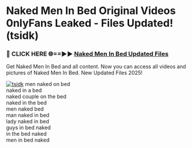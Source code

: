 # Naked Men In Bed Original Videos 0nlyFans Leaked - Files Updated! (tsidk)

<h3>🔴 CLICK HERE 🌐==►► <a href="https://tinyurl.com/up5wt9bj" rel="nofollow">Naked Men In Bed Updated Files</a></h3>

Get Naked Men In Bed and all content. Now you can access all videos and pictures of Naked Men In Bed. New Updated Files 2025!

[![tsidk](https://i.imgur.com/ABiUzMV.gif)](https://tinyurl.com/up5wt9bj)
men naked on bed<br>
naked in a bed<br>
naked couple on the bed<br>
naked in the bed<br>
men naked bed<br>
man naked in bed<br>
lady naked in bed<br>
guys in bed naked<br>
in the bed naked<br>
men in bed naked